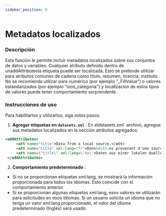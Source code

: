 ```yaml
---
sidebar_position: 8
---
```

# Metadatos localizados

### Descripción
Esta función le permite incluir metadatos localizados sobre sus conjuntos de datos y variables. Cualquier atributo definido dentro de unaddAttributesla etiqueta puede ser localizada. Esto se pretende utilizar para atributos comunes de cadena como título, resumen, licencia, instituto. No se recomienda utilizar para numérico (por ejemplo "_FillValue") o valores estandarizados (por ejemplo "ioos_categoría") y localización de estos tipos de valores puede tener comportamiento sorprendente.

### Instrucciones de uso
Para habilitarlos y utilizarlos, siga estos pasos:

1.  **Agregar etiquetas en `datasets.xml`** :
En eldatasets.xml` archivo, agregue sus metadatos localizados en la sección atributos agregados:
   ```xml
   <addAttributes>
        <att name="title">Data from a local source.</att>
        <att name="title" xml:lang="fr">Donn&#xE9;es provenant d'une source locale.</att>
        <att name=\"title\" xml:lang=\"de\">Daten aus einer lokalen Quelle.</att>
    </addAttributes>
   ```

2.  **Comportamiento predeterminado** :
   - Si no se proporcionan etiquetas xml:lang, se mostrará la información proporcionada para todos los idiomas. Esto coincide con el comportamiento anterior.
   - Si se proporcionan algunas etiquetas xml:lang, esos valores se utilizarán para solicitudes en esos idiomas. Si un usuario solicita un idioma que no tenga un valor xml:lang proporcionado, el valor del idioma predeterminado (Inglés) será usado.
